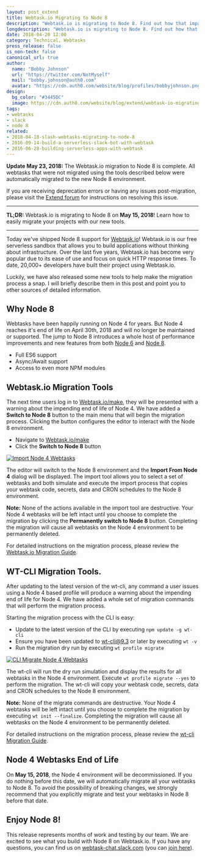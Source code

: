 ```yaml
---
layout: post_extend
title: Webtask.io Migrating to Node 8
description: "Webtask.io is migrating to Node 8. Find out how that impacts your projects and how to prepare."
longdescription: "Webtask.io is migrating to Node 8. Find out how that impacts your projects and how to prepare. Migration tools are available directly in the editor and wt-cli."
date: 2018-04-20 12:00
category: Technical, Webtasks
press_release: false
is_non-tech: false
canonical_url: true
author:
  name: "Bobby Johnson"
  url: "https://twitter.com/NotMyself"
  mail: "bobby.johnson@auth0.com"
  avatar: "https://cdn.auth0.com/website/blog/profiles/bobbyjohnson.png"
design:
  bg_color: "#3445DC"
  image: https://cdn.auth0.com/website/blog/extend/webtask-io-migrating-to-node-8/logo-webstask.io.png
tags:
- webtasks
- slack
- node 8
related:
- 2018-04-18-slash-webtasks-migrating-to-node-8
- 2016-09-14-build-a-serverless-slack-bot-with-webtask
- 2016-06-28-building-serverless-apps-with-webtask
---
```


**Update May 23, 2018:** The Webtask.io migration to Node 8 is complete. All webtasks that were not migrated using the tools described below were automatically migrated to the new Node 8 environment.

If you are receiving deprecation errors or having any issues post-migration, please visit the [Extend forum](http://bit.ly/Node4-Deprecated) for instructions on resolving this issue. 

---

**TL;DR:** Webtask.io is migrating to Node 8 on **May 15, 2018**! Learn how to easily migrate your projects with our new tools.

---

Today we've shipped Node 8 support for [Webtask.io](https://webtask.io)! Webtask.io is our free serverless sandbox that allows you to build applications without thinking about infrastructure. Over the last five years, Webtask.io has become very popular due to its ease of use and focus on quick HTTP response times. To date, 20,000+ developers have built their project using Webtask.io.

Luckily, we have also released some new tools to help make the migration process a snap. I will briefly describe them in this post and point you to other sources of detailed information.

## Why Node 8

Webtasks have been happily running on Node 4 for years. But Node 4 reaches it's end of life on April 30th, 2018 and will no longer be maintained or supported. The jump to Node 8 introduces a whole host of performance improvements and new features from both [Node 6](https://nodesource.com/blog/the-10-key-features-in-node-js-v6-lts-boron-after-you-upgrade) and [Node 8](https://nodesource.com/blog/five-fantastic-features-shipping-with-node-js-8-lts-carbon/).

- Full ES6 support
- Async/Await support
- Access to even more NPM modules

## Webtask.io Migration Tools

The next time users log in to [Webtask.io/make](https://webtask.io/make), they will be presented with a warning about the impending end of life of Node 4. We have added a **Switch to Node 8** button to the main menu that will begin the migration process. Clicking the button configures the editor to interact with the Node 8 environment.

- Navigate to [Webtask.io/make](https://webtask.io/make)
- Click the **Switch to Node 8** button

[![Import Node 4 Webtasks](https://cdn.auth0.com/website/blog/extend/webtask-io-migrating-to-node-8/node-8-import.png)](https://cdn.auth0.com/website/blog/extend/webtask-io-migrating-to-node-8/node-8-import.png)

The editor will switch to the Node 8 environment and the **Import From Node 4** dialog will be displayed. The import tool allows you to select a set of webtasks and both simulate and execute the import process that copies your webtask code, secrets, data and CRON schedules to the Node 8 environment.

**Note:** None of the actions available in the import tool are destructive. Your Node 4 webtasks will be left intact until you choose to complete the migration by clicking the **Permanently switch to Node 8** button. Completing the migration will cause all webtasks on the Node 4 environment to be permanently deleted.

For detailed instructions on the migration process, please review the [Webtask.io Migration Guide](https://github.com/auth0/wt-cli/wiki/Node8-webtask.io).


## WT-CLI Migration Tools.

After updating to the latest version of the wt-cli, any command a user issues using a Node 4 based profile will produce a warning about the impending end of life for Node 4. We have added a whole set of migration commands that will perform the migration process.

Starting the migration process with the CLI is easy:

- Update to the latest version of the CLI by executing `npm update -g wt-cli`
- Ensure you have been updated to  wt-cli@9.3 or later by executing `wt -v`
- Run the migration dry run by executing `wt profile migrate`

[![CLI Migrate Node 4 Webtasks](https://cdn.auth0.com/website/blog/extend/webtask-io-migrating-to-node-8/node-8-cli-migrate.png)](https://cdn.auth0.com/website/blog/extend/webtask-io-migrating-to-node-8/node-8-cli-migrate.png)

The wt-cli will run the dry run simulation and display the results for all webtasks in the Node 4 environment. Execute `wt profile migrate --yes` to perform the migration. The wt-cli will copy your webtask code, secrets, data and CRON schedules to the Node 8 environment.

**Note:** None of the migrate commands are destructive. Your Node 4 webtasks will be left intact until you choose to complete the migration by executing `wt init --finalize`. Completing the migration will cause all webtasks on the Node 4 environment to be permanently deleted.

For detailed instructions on the migration process, please review the [wt-cli Migration Guide](https://github.com/auth0/wt-cli/wiki/Node8---wt-cli).

## Node 4 Webtasks End of Life

On **May 15, 2018**, the Node 4 environment will be decommissioned. If you do nothing before this date, we will automatically migrate all your webtasks to Node 8. To avoid the possibility of breaking changes, we strongly recommend that you explicitly migrate and test your webtasks in Node 8 before that date.

## Enjoy Node 8!

This release represents months of work and testing by our team. We are excited to see what you build with Node 8 on Webtask.io. If you have any questions, you can find us on [webtask-chat.slack.com](https://webtask-chat.slack.com) (you can [join here](https://skynet.run.webtask.io/webtask-signup)).
